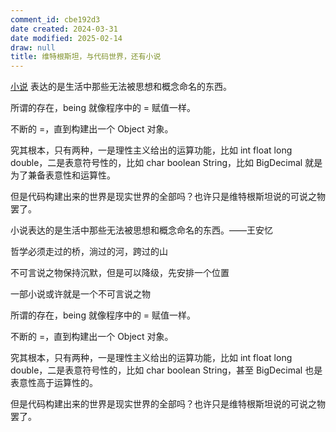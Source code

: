 ```yaml
---
comment_id: cbe192d3
date created: 2024-03-31
date modified: 2025-02-14
draw: null
title: 维特根斯坦，与代码世界，还有小说
---
```

[小说](小说.md) 表达的是生活中那些无法被思想和概念命名的东西。

<!-- more -->

所谓的存在，being 就像程序中的 = 赋值一样。

不断的 =，直到构建出一个 Object 对象。

究其根本，只有两种，一是理性主义给出的运算功能，比如 int float long double，二是表意符号性的，比如 char boolean String，比如 BigDecimal 就是为了兼备表意性和运算性。

但是代码构建出来的世界是现实世界的全部吗？也许只是维特根斯坦说的可说之物罢了。

小说表达的是生活中那些无法被思想和概念命名的东西。——王安忆

哲学必须走过的桥，淌过的河，跨过的山

不可言说之物保持沉默，但是可以降级，先安排一个位置

一部小说或许就是一个不可言说之物

所谓的存在，being 就像程序中的 = 赋值一样。

不断的 =，直到构建出一个 Object 对象。

究其根本，只有两种，一是理性主义给出的运算功能，比如 int float long double，二是表意符号性的，比如 char boolean String，甚至 BigDecimal 也是表意性高于运算性的。

但是代码构建出来的世界是现实世界的全部吗？也许只是维特根斯坦说的可说之物罢了。
